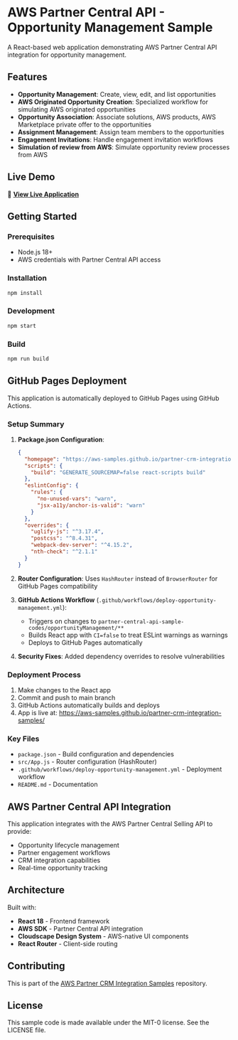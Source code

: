 # AWS Partner Central API - Opportunity Management Sample

A React-based web application demonstrating AWS Partner Central API integration for opportunity management.

## Features

- **Opportunity Management**: Create, view, edit, and list opportunities
- **AWS Originated Opportunity Creation**: Specialized workflow for simulating AWS originated opportunities  
- **Opportunity Association**: Associate solutions, AWS products, AWS Marketplace private offer to the opportunities
- **Assignment Management**: Assign team members to the opportunities
- **Engagement Invitations**: Handle engagement invitation workflows
- **Simulation of review from AWS**: Simulate opportunity review processes from AWS

## Live Demo

🚀 **[View Live Application](https://aws-samples.github.io/partner-crm-integration-samples/)**

## Getting Started

### Prerequisites

- Node.js 18+
- AWS credentials with Partner Central API access

### Installation

```bash
npm install
```

### Development

```bash
npm start
```

### Build

```bash
npm run build
```

## GitHub Pages Deployment

This application is automatically deployed to GitHub Pages using GitHub Actions.

### Setup Summary

1. **Package.json Configuration**:
   ```json
   {
     "homepage": "https://aws-samples.github.io/partner-crm-integration-samples",
     "scripts": {
       "build": "GENERATE_SOURCEMAP=false react-scripts build"
     },
     "eslintConfig": {
       "rules": {
         "no-unused-vars": "warn",
         "jsx-a11y/anchor-is-valid": "warn"
       }
     },
     "overrides": {
       "uglify-js": "^3.17.4",
       "postcss": "^8.4.31",
       "webpack-dev-server": "^4.15.2",
       "nth-check": "^2.1.1"
     }
   }
   ```

2. **Router Configuration**: Uses `HashRouter` instead of `BrowserRouter` for GitHub Pages compatibility

3. **GitHub Actions Workflow** (`.github/workflows/deploy-opportunity-management.yml`):
   - Triggers on changes to `partner-central-api-sample-codes/opportunityManagement/**`
   - Builds React app with `CI=false` to treat ESLint warnings as warnings
   - Deploys to GitHub Pages automatically

4. **Security Fixes**: Added dependency overrides to resolve vulnerabilities

### Deployment Process

1. Make changes to the React app
2. Commit and push to main branch
3. GitHub Actions automatically builds and deploys
4. App is live at: https://aws-samples.github.io/partner-crm-integration-samples/

### Key Files

- `package.json` - Build configuration and dependencies
- `src/App.js` - Router configuration (HashRouter)
- `.github/workflows/deploy-opportunity-management.yml` - Deployment workflow
- `README.md` - Documentation

## AWS Partner Central API Integration

This application integrates with the AWS Partner Central Selling API to provide:

- Opportunity lifecycle management
- Partner engagement workflows
- CRM integration capabilities
- Real-time opportunity tracking

## Architecture

Built with:
- **React 18** - Frontend framework
- **AWS SDK** - Partner Central API integration
- **Cloudscape Design System** - AWS-native UI components
- **React Router** - Client-side routing

## Contributing

This is part of the [AWS Partner CRM Integration Samples](https://github.com/aws-samples/partner-crm-integration-samples) repository.

## License

This sample code is made available under the MIT-0 license. See the LICENSE file.
